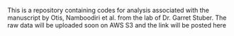 This is a repository containing codes for analysis associated with the manuscript by Otis, Namboodiri et al. from the lab of Dr. Garret Stuber. The raw data will be uploaded soon on AWS S3 and the link will be posted here
